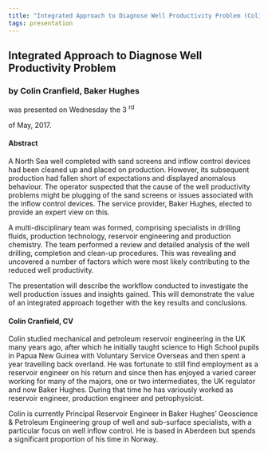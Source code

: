 ```yaml
---
title: "Integrated Approach to Diagnose Well Productivity Problem (Colin Cranfield, Baker Hughes)"
tags: presentation 
---
```



		
<h2>
Integrated Approach to Diagnose Well Productivity Problem
</h2>

 



		
<h3>
by Colin Cranfield, Baker Hughes
</h3>

 



 
<p>
was presented on Wednesday the 3
<sup>
rd
</sup>

 of May, 2017.
</p>

	



<h4>
Abstract
</h4>



      
<p>
A North Sea well completed with sand screens and inflow control devices had been cleaned up and placed on production. However, its subsequent production had fallen short of expectations and displayed anomalous behaviour. The operator suspected that the cause of the well productivity problems might be plugging of the sand screens or issues associated with the inflow control devices. The service provider, Baker Hughes, elected to provide an expert view on this. 
</p>



      
<p>
A multi-disciplinary team was formed, comprising specialists in drilling fluids, production technology, reservoir engineering and production chemistry. The team performed a review and detailed analysis of the well drilling, completion and clean-up procedures. This was revealing and uncovered a number of factors which were most likely contributing to the reduced well productivity.
</p>



      
<p>
The presentation will describe the workflow conducted to investigate the well production issues and insights gained. This will demonstrate the value of an integrated approach together with the key results and conclusions.

      
</p>



   

<h4>
Colin Cranfield, CV
</h4>



 
<p>
Colin studied mechanical and petroleum reservoir engineering in the UK many years ago, after which he initially taught science to High School pupils in Papua New Guinea with Voluntary Service Overseas and then spent a year travelling back overland. He was fortunate to still find employment as a reservoir engineer on his return and since then has enjoyed a varied career working for many of the majors, one or two intermediates, the UK regulator and now Baker Hughes. During that time he has variously worked as reservoir engineer, production engineer and petrophysicist.
</p>



      
<p>
Colin is currently Principal Reservoir Engineer in Baker Hughes’ Geoscience & Petroleum Engineering group of well and sub-surface specialists, with a particular focus on well inflow control. He is based in Aberdeen but spends a significant proportion of his time in Norway.

</p>

     

